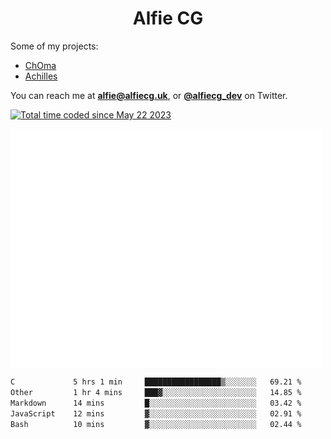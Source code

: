 <h1 align="center">Alfie CG</h1>

Some of my projects:
* [ChOma](https://github.com/opa334/ChOma)
* [Achilles](https://github.com/alfiecg24/Achilles)

You can reach me at **alfie@alfiecg.uk**, or **[@alfiecg_dev](https://twitter.com/alfiecg_dev)** on Twitter.

<a href="https://wakatime.com/@61592169-b9cf-4af8-b6fa-8ac7d4369b01"><img src="https://wakatime.com/badge/user/61592169-b9cf-4af8-b6fa-8ac7d4369b01.svg" alt="Total time coded since May 22 2023" /></a>


<img align="center" src="/github-metrics.svg" alt="Metrics" width="500">

 <!--[![GitHub Streak](https://streak-stats.demolab.com/?user=alfiecg24)](https://git.io/streak-stats)-->

<!--START_SECTION:waka-->

```txt
C             5 hrs 1 min     █████████████████▒░░░░░░░   69.21 %
Other         1 hr 4 mins     ███▓░░░░░░░░░░░░░░░░░░░░░   14.85 %
Markdown      14 mins         █░░░░░░░░░░░░░░░░░░░░░░░░   03.42 %
JavaScript    12 mins         ▓░░░░░░░░░░░░░░░░░░░░░░░░   02.91 %
Bash          10 mins         ▓░░░░░░░░░░░░░░░░░░░░░░░░   02.44 %
```

<!--END_SECTION:waka-->
